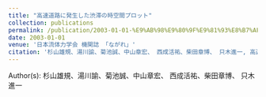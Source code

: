 ```yaml
---
title: "高速道路に発生した渋滞の時空間プロット"
collection: publications
permalink: /publication/2003-01-01-%E9%AB%98%E9%80%9F%E9%81%93%E8%B7%AF%E3%81%AB%E7%99%BA%E7%94%9F%E3%81%97%E3%81%9F%E6%B8%8B%E6%BB%9E%E3%81%AE%E6%99%82%E7%A9%BA%E9%96%93%E3%83%97%E3%83%AD%E3%83%83%E3%83%88
date: 2003-01-01
venue: '日本流体力学会 機関誌 「ながれ」'
citation: '杉山雄規、湯川諭、菊池誠、中山章宏、 西成活祐、柴田章博、 只木進一, 高速道路に発生した渋滞の時空間プロット, 日本流体力学会 機関誌 「ながれ」, <b>22</b>, 巻頭写真, (2003)'
---
```


Author(s): 杉山雄規、湯川諭、菊池誠、中山章宏、 西成活祐、柴田章博、 只木進一
